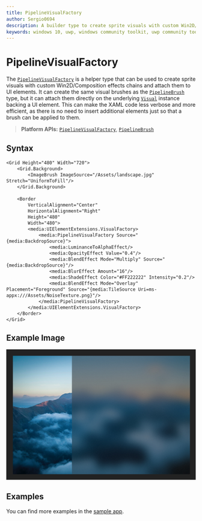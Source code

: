 ```yaml
---
title: PipelineVisualFactory
author: Sergio0694
description: A builder type to create sprite visuals with custom Win2D/Composition effects chains and attach them to UI elements.
keywords: windows 10, uwp, windows community toolkit, uwp community toolkit, uwp toolkit, brush, backdrop, blur, win2d, composition
---
```


# PipelineVisualFactory

The [`PipelineVisualFactory`](https://docs.microsoft.com/dotnet/api/microsoft.toolkit.uwp.ui.media.PipelineVisualFactory) is a helper type that can be used to create sprite visuals with custom Win2D/Composition effects chains and attach them to UI elements. It can create the same visual brushes as the [`PipelineBrush`](https://docs.microsoft.com/dotnet/api/microsoft.toolkit.uwp.ui.media.pipelinebrush) type, but it can attach them directly on the underlying [`Visual`](https://docs.microsoft.com/uwp/api/windows.ui.composition.visual) instance backing a UI element. This can make the XAML code less verbose and more efficient, as there is no need to insert additional elements just so that a brush can be applied to them.

> **Platform APIs:** [`PipelineVisualFactory`](https://docs.microsoft.com/dotnet/api/microsoft.toolkit.uwp.ui.media.PipelineVisualFactory), [`PipelineBrush`](https://docs.microsoft.com/dotnet/api/microsoft.toolkit.uwp.ui.media.pipelinebrush)

## Syntax

```xaml
<Grid Height="480" Width="720">
    <Grid.Background>
        <ImageBrush ImageSource="/Assets/landscape.jpg" Stretch="UniformToFill"/>
    </Grid.Background>

    <Border
        VerticalAlignment="Center"
        HorizontalAlignment="Right"
        Height="480"
        Width="480">
        <media:UIElementExtensions.VisualFactory>
            <media:PipelineVisualFactory Source="{media:BackdropSource}">
                <media:LuminanceToAlphaEffect/>
                <media:OpacityEffect Value="0.4"/>
                <media:BlendEffect Mode="Multiply" Source="{media:BackdropSource}"/>
                <media:BlurEffect Amount="16"/>
                <media:ShadeEffect Color="#FF222222" Intensity="0.2"/>
                <media:BlendEffect Mode="Overlay" Placement="Foreground" Source="{media:TileSource Uri=ms-appx:///Assets/NoiseTexture.png}"/>
            </media:PipelineVisualFactory>
        </media:UIElementExtensions.VisualFactory>
    </Border>
</Grid>
```

## Example Image

![PipelineVisualFactory sample](../resources/images/Brushes/PipelineVisualFactory.jpg)

## Examples

You can find more examples in the [sample app](https://github.com/windows-toolkit/WindowsCommunityToolkit/tree/master/Microsoft.Toolkit.Uwp.SampleApp).
